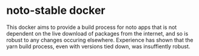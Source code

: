 # noto-stable docker

This docker aims to provide a build process for noto apps that is not dependent on the live download of packages from the internet, and so is robust to any changes occuring elsewhere. Experience has shown that the yarn build process, even with versions tied down, was insuffiently robust.


